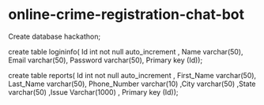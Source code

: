 # online-crime-registration-chat-bot
Create database hackathon;

create table logininfo( Id int not null auto_increment , Name varchar(50), Email varchar(50), Password varchar(50), Primary key (Id));

create table reports( Id int not null auto_increment , First_Name varchar(50), Last_Name varchar(50), Phone_Number varchar(10) ,City varchar(50) ,State varchar(50) ,Issue Varchar(1000) , Primary key (Id));
